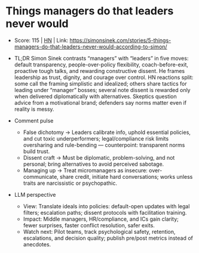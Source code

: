 # Things managers do that leaders never would

- Score: 115 | [HN](https://news.ycombinator.com/item?id=45309512) | Link: https://simonsinek.com/stories/5-things-managers-do-that-leaders-never-would-according-to-simon/

- TL;DR
  Simon Sinek contrasts “managers” with “leaders” in five moves: default transparency, people-over-policy flexibility, coach-before-exit, proactive tough talks, and rewarding constructive dissent. He frames leadership as trust, dignity, and courage over control. HN reactions split: some call the framing simplistic and idealized; others share tactics for leading under “manager” bosses; several note dissent is rewarded only when delivered diplomatically with alternatives. Skeptics question advice from a motivational brand; defenders say norms matter even if reality is messy.

- Comment pulse
  - False dichotomy → Leaders calibrate info, uphold essential policies, and cut toxic underperformers; legal/compliance risk limits oversharing and rule-bending — counterpoint: transparent norms build trust.
  - Dissent craft → Must be diplomatic, problem-solving, and not personal; bring alternatives to avoid perceived sabotage.
  - Managing up → Treat micromanagers as insecure: over-communicate, share credit, initiate hard conversations; works unless traits are narcissistic or psychopathic.

- LLM perspective
  - View: Translate ideals into policies: default-open updates with legal filters; escalation paths; dissent protocols with facilitation training.
  - Impact: Middle managers, HR/compliance, and ICs gain clarity; fewer surprises, faster conflict resolution, safer exits.
  - Watch next: Pilot teams, track psychological safety, retention, escalations, and decision quality; publish pre/post metrics instead of anecdotes.
